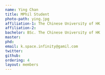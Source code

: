 ```yaml
---
name: Ying Chan
title: MPhil Student
photo-path: ying.jpg
affiliation-1: The Chinese University of HK
affiliation-2: 
bachelor: BSc. The Chinese University of HK
master:
phd:
email: k.space.infinity@gamil.com
twitter: 
github: 
ordering: 4
layout: members
---
```

